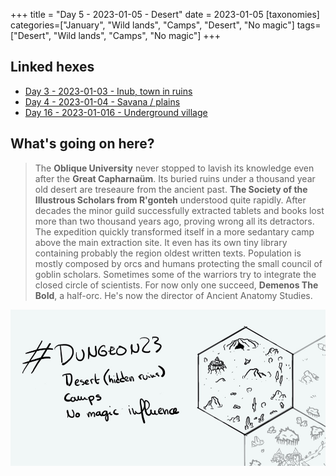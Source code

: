 +++
title = "Day 5 - 2023-01-05 - Desert"
date = 2023-01-05
[taxonomies]
categories=["January", "Wild lands", "Camps", "Desert", "No magic"]
tags=["Desert", "Wild lands", "Camps",  "No magic"]
+++

## Linked hexes
- [Day 3 - 2023-01-03 - Inub, town in ruins](https://d23.jobo.to/day-3)
- [Day 4 - 2023-01-04 - Savana / plains](https://d23.jobo.to/day-4)
- [Day 16 - 2023-01-016 - Underground village](https://d23.jobo.to/day-16)

## What's going on here?
> The **Oblique University** never stopped to lavish its knowledge even after the **Great Capharnaüm**. Its buried ruins under a thousand year old desert are treseaure from the ancient past. **The Society of the Illustrous Scholars from R'gonteh** understood quite rapidly. After decades the minor guild successfully extracted tablets and books lost more than two thousand years ago, proving wrong all its detractors. The expedition quickly transformed itself in a more sedantary camp above the main extraction site. It even has its own tiny library containing probably the region oldest written texts. Population is mostly composed by orcs and humans protecting the small council of goblin scholars. Sometimes some of the warriors try to integrate the closed circle of scientists. For now only one succeed, **Demenos The Bold**, a half-orc. He's now the director of Ancient Anatomy Studies.

![day5](../day5.jpeg)

